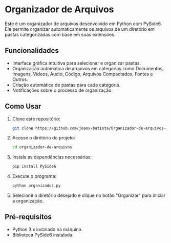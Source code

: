 # Organizador de Arquivos

Este é um organizador de arquivos desenvolvido em Python com PySide6. Ele permite organizar automaticamente os arquivos de um diretório em pastas categorizadas com base em suas extensões.

## Funcionalidades
- Interface gráfica intuitiva para selecionar e organizar pastas.
- Organização automática de arquivos em categorias como Documentos, Imagens, Vídeos, Áudio, Código, Arquivos Compactados, Fontes e Outros.
- Criação automática de pastas para cada categoria.
- Notificações sobre o processo de organização.

## Como Usar
1. Clone este repositório:
   ```bash
   git clone https://github.com/joaov-batista/Organizador-de-arquivos-automatico.git
   ```
2. Acesse o diretório do projeto:
   ```bash
   cd organizador-de-arquivos
   ```
3. Instale as dependências necessárias:
   ```bash
   pip install PySide6
   ```
4. Execute o programa:
   ```bash
   python organizador.py
   ```
5. Selecione o diretório desejado e clique no botão "Organizar" para iniciar a organização.


## Pré-requisitos
- Python 3.x instalado na máquina.
- Biblioteca PySide6 instalada.
